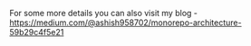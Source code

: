 For some more details you can also visit my blog - https://medium.com/@ashish958702/monorepo-architecture-59b29c4f5e21